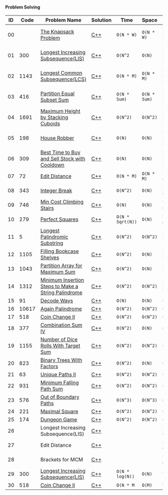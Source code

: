 #### Problem Solving
|ID|  Code  | Problem Name    |  Solution       |  Time           | Space           | Type          | 
|--|----|---------------------- | ---------- | -------------------------- | --------------- | ------------- |
|00||[The Knapsack Problem](https://www.spoj.com/problems/KNAPSACK/)|[C++](https://github.com/Ali-Elshorpagi/algorithms/blob/main/DP/pick_or_leave_pattern/SPOJ_Knapsack.cpp)|`O(N * W)`|`O(N * W)`|Pick or Leave Pattern|
|01|300|[Longest Increasing Subsequence(LIS)](https://leetcode.com/problems/longest-increasing-subsequence/)|[C++](https://github.com/Ali-Elshorpagi/algorithms/blob/main/DP/pick_or_leave_pattern/LeetCode_300.cpp)|`O(N^2`|`O(N)`|Pick or Leave Pattern|
|02|1143|[Longest Common Subsequence(LCS)](https://leetcode.com/problems/longest-common-subsequence/)|[C++](https://github.com/Ali-Elshorpagi/algorithms/blob/main/DP/pick_or_leave_pattern/LeetCode_1143.cpp)|`O(N * M)`|`O(N * M)`|Pick or Leave Pattern|
|03|416|[Partition Equal Subset Sum](https://leetcode.com/problems/partition-equal-subset-sum/)|[C++](https://github.com/Ali-Elshorpagi/algorithms/blob/main/DP/pick_or_leave_pattern/LeetCode_416.cpp)|`O(N * Sum)`|`O(N * Sum)`|Pick or Leave Pattern|
|04|1691|[Maximum Height by Stacking Cuboids](https://leetcode.com/problems/maximum-height-by-stacking-cuboids/)|[C++](https://github.com/Ali-Elshorpagi/algorithms/blob/main/DP/pick_or_leave_pattern/LeetCode_1691.cpp)|`O(N^2)`|`O(N^2)`|Pick or Leave Pattern|
|05|198|[House Robber](https://leetcode.com/problems/house-robber/)|[C++](https://github.com/Ali-Elshorpagi/algorithms/blob/main/DP/pick_or_leave_pattern/LeetCode_198.cpp)|`O(N)`|`O(N)`|Pick or Leave Pattern|
|06|309|[Best Time to Buy and Sell Stock with Cooldown](https://leetcode.com/problems/best-time-to-buy-and-sell-stock-with-cooldown/)|[C++](https://github.com/Ali-Elshorpagi/algorithms/blob/main/DP/pick_or_leave_pattern/LeetCode_309.cpp)|`O(N)`|`O(N)`|Pick or Leave Pattern|
|07|72|[Edit Distance](https://leetcode.com/problems/edit-distance/)|[C++](https://github.com/Ali-Elshorpagi/algorithms/blob/main/DP/enumerate_choices/LeetCode_72.cpp)|`O(N * M)`|`O(N * M)`|Enumerate Choices|
|08|343|[Integer Break](https://leetcode.com/problems/integer-break/)|[C++](https://github.com/Ali-Elshorpagi/algorithms/blob/main/DP/enumerate_choices/LeetCode_343.cpp)|`O(N^2)`|`O(N)`|Enumerate Choices|
|09|746|[Min Cost Climbing Stairs](https://leetcode.com/problems/min-cost-climbing-stairs/)|[C++](https://github.com/Ali-Elshorpagi/algorithms/blob/main/DP/enumerate_choices/LeetCode_746.cpp)|`O(N)`|`O(N)`|Enumerate Choices|
|10|279|[Perfect Squares](https://leetcode.com/problems/perfect-squares/)|[C++](https://github.com/Ali-Elshorpagi/algorithms/blob/main/DP/enumerate_choices/LeetCode_279.cpp)|`O(N * Sqrt(N))`|`O(N)`|Enumerate Choices|
|11|5|[Longest Palindromic Substring](https://leetcode.com/problems/longest-palindromic-substring/)|[C++](https://github.com/Ali-Elshorpagi/algorithms/blob/main/DP/range_patterns/LeetCode_5.cpp)|`O(N^2)`|`O(N^2)`|Range Patterns|
|12|1105|[Filling Bookcase Shelves](https://leetcode.com/problems/filling-bookcase-shelves/)|[C++](https://github.com/Ali-Elshorpagi/algorithms/blob/main/DP/range_patterns/LeetCode_1105.cpp)|`O(N^2)`|`O(N)`|Range Patterns|
|13|1043|[Partition Array for Maximum Sum](https://leetcode.com/problems/partition-array-for-maximum-sum/)|[C++](https://github.com/Ali-Elshorpagi/algorithms/blob/main/DP/range_patterns/LeetCode_1043.cpp)|`O(N^2)`|`O(N)`|Range Patterns|
|14|1312|[Minimum Insertion Steps to Make a String Palindrome](https://leetcode.com/problems/minimum-insertion-steps-to-make-a-string-palindrome/)|[C++](https://github.com/Ali-Elshorpagi/algorithms/blob/main/DP/range_patterns/LeetCode_1312.cpp)|`O(N^2)`|`O(N^2)`|Range Patterns|
|15|91|[Decode Ways](https://leetcode.com/problems/decode-ways/)|[C++](https://github.com/Ali-Elshorpagi/algorithms/blob/main/DP/counting/LeetCode_91.cpp)|`O(N)`|`O(N)`|Counting|
|16|10617|[Again Palindrome](https://onlinejudge.org/index.php?option=com_onlinejudge&Itemid=8&page=show_problem&problem=1558)|[C++](https://github.com/Ali-Elshorpagi/algorithms/blob/main/DP/counting/UVA_10617.cpp)|`O(N^2)`|`O(N^2)`|Counting|
|17|518|[Coin Change II](https://leetcode.com/problems/coin-change-2/)|[C++](https://github.com/Ali-Elshorpagi/algorithms/blob/main/DP/counting/LeetCode_518.cpp)|`O(N^2)`|`O(N^2)`|Counting|
|18|377|[Combination Sum IV](https://leetcode.com/problems/combination-sum-iv/)|[C++](https://github.com/Ali-Elshorpagi/algorithms/blob/main/DP/counting/LeetCode_377.cpp)|`O(N^2)`|`O(N)`|Counting|
|19|1155|[Number of Dice Rolls With Target Sum](https://leetcode.com/problems/number-of-dice-rolls-with-target-sum/)|[C++](https://github.com/Ali-Elshorpagi/algorithms/blob/main/DP/counting/LeetCode_1155.cpp)|`O(N^2)`|`O(N^2)`|Counting|
|20|823|[Binary Trees With Factors](https://leetcode.com/problems/binary-trees-with-factors/)|[C++](https://github.com/Ali-Elshorpagi/algorithms/blob/main/DP/counting/LeetCode_823.cpp)|`O(N^2)`|`O(N)`|Counting|
|21|63|[Unique Paths II](https://leetcode.com/problems/unique-paths-ii/)|[C++](https://github.com/Ali-Elshorpagi/algorithms/blob/main/DP/on_grid/LeetCode_63.cpp)|`O(N^2)`|`O(N^2)`|On Grid|
|22|931|[Minimum Falling Path Sum](https://leetcode.com/problems/minimum-falling-path-sum/)|[C++](https://github.com/Ali-Elshorpagi/algorithms/blob/main/DP/on_grid/LeetCode_931.cpp)|`O(N^2)`|`O(N^2)`|On Grid|
|23|576|[Out of Boundary Paths](https://leetcode.com/problems/out-of-boundary-paths/)|[C++](https://github.com/Ali-Elshorpagi/algorithms/blob/main/DP/on_grid/LeetCode_576.cpp)|`O(N^3)`|`O(N^3)`|On Grid|
|24|221|[Maximal Square](https://leetcode.com/problems/maximal-square/)|[C++](https://github.com/Ali-Elshorpagi/algorithms/blob/main/DP/on_grid/LeetCode_221.cpp)|`O(N^2)`|`O(N^2)`|On Grid|
|25|174|[Dungeon Game](https://leetcode.com/problems/dungeon-game/)|[C++](https://github.com/Ali-Elshorpagi/algorithms/blob/main/DP/on_grid/LeetCode_174.cpp)|`O(N^2)`|`O(N^2)`|On Grid|
|26||Longest Increasing Subsequence(LIS)|[C++](https://github.com/Ali-Elshorpagi/algorithms/blob/main/DP/build_output/LIS.cpp)|||Build Output|
|27||Edit Distance|[C++](https://github.com/Ali-Elshorpagi/algorithms/blob/main/DP/build_output/edit_distance.cpp)|||Build Output|
|28||Brackets for MCM|[C++](https://github.com/Ali-Elshorpagi/algorithms/blob/main/DP/build_output/mcm.cpp)|||Build Output|
|29|300|[Longest Increasing Subsequence(LIS)](https://leetcode.com/problems/longest-increasing-subsequence/)|[C++](https://github.com/Ali-Elshorpagi/algorithms/blob/main/DP/tabulation/LIS.cpp)|`O(N * log(N))`|`O(N)`|Tabulation|
|30|518|[Coin Change II](https://leetcode.com/problems/coin-change-ii/)|[C++](https://github.com/Ali-Elshorpagi/algorithms/blob/main/DP/tabulation/coin_change_II.cpp)|`O(N * M`|`O(M)`|Tabulation|